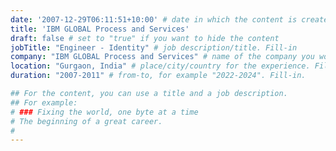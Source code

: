 ```yaml
---
date: '2007-12-29T06:11:51+10:00' # date in which the content is created - defaults to "today"
title: 'IBM GLOBAL Process and Services'
draft: false # set to "true" if you want to hide the content 
jobTitle: "Engineer - Identity" # job description/title. Fill-in
company: "IBM GLOBAL Process and Services" # name of the company you worked for. Fill-in
location: "Gurgaon, India" # place/city/country for the experience. Fill-in.
duration: "2007-2011" # from-to, for example "2022-2024". Fill-in.

## For the content, you can use a title and a job description.
## For example:
# ### Fixing the world, one byte at a time
# The beginning of a great career. 
# 
---
```

